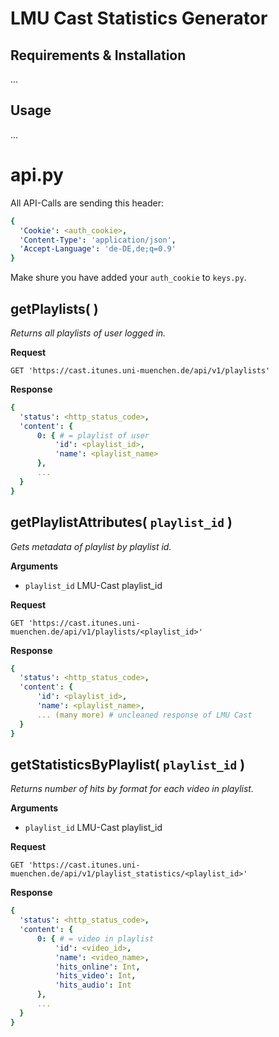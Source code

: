 # LMU Cast Statistics Generator

## Requirements & Installation
...

## Usage
...


# api.py
All API-Calls are sending this header:
```yaml
{
  'Cookie': <auth_cookie>,
  'Content-Type': 'application/json',
  'Accept-Language': 'de-DE,de;q=0.9'
}
```
Make shure you have added your `auth_cookie` to `keys.py`.




## getPlaylists( )
_Returns all playlists of user logged in._

**Request**
```http
GET 'https://cast.itunes.uni-muenchen.de/api/v1/playlists'
```

**Response**
```yaml
{
  'status': <http_status_code>,
  'content': {
      0: { # = playlist of user
          'id': <playlist_id>,
          'name': <playlist_name>
      },
      ...
  }
}
```




## getPlaylistAttributes( `playlist_id` )
_Gets metadata of playlist by playlist id._

**Arguments**
- `playlist_id` LMU-Cast playlist_id

**Request**
```http
GET 'https://cast.itunes.uni-muenchen.de/api/v1/playlists/<playlist_id>'
```

**Response**
```yaml
{
  'status': <http_status_code>,
  'content': {
      'id': <playlist_id>,
      'name': <playlist_name>,
      ... (many more) # uncleaned response of LMU Cast
  }
}
```




## getStatisticsByPlaylist( `playlist_id` )
_Returns number of hits by format for each video in playlist._

**Arguments**
- `playlist_id` LMU-Cast playlist_id

**Request**
```http
GET 'https://cast.itunes.uni-muenchen.de/api/v1/playlist_statistics/<playlist_id>'
```

**Response**
```yaml
{
  'status': <http_status_code>,
  'content': {
      0: { # = video in playlist
          'id': <video_id>,
          'name': <video_name>,
          'hits_online': Int,
          'hits_video': Int,
          'hits_audio': Int 
      },
      ...
  }
}
```
